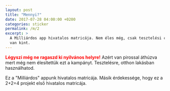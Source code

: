 ```yaml
---
layout: post
title: "Mennyi?"
date: 2017-07-28 04:00:00 +0200
categories: sticker
permalink: /m/2
excerpt: >
  A Milliárdos app hivatalos matricája. Nem éles még, csak tesztelési céllal
  van kint.
---
```

<span style="color:red">**Légyszi még ne ragaszd ki nyilvános helyre!**</span>
Azért van pirossal áthúzva mert még nem élesítettük ezt a kampányt. Tesztelésre,
otthon lakásban használhatod.

Ez a "Milliárdos" appunk hivatalos matricája. Másik érdekessége, hogy ez a 2+2=4
projekt első hivatalos matricája.
